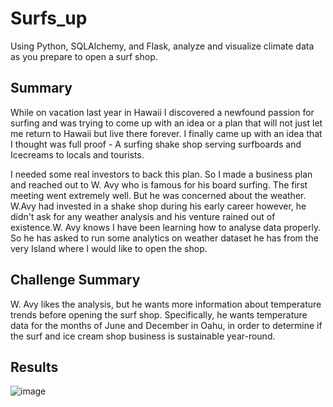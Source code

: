 # Surfs_up
Using Python, SQLAlchemy, and Flask, analyze and visualize climate data as you prepare to open a surf shop.

## Summary 
While on vacation last year in Hawaii I discovered a newfound passion for surfing and was trying to come up with an idea or a plan that will not just let me return to Hawaii but live there forever. I finally came up with an idea that I thought was full proof - A surfing shake shop serving surfboards and Icecreams to locals and tourists.

I needed some real investors to back this plan. So I made a business plan and reached out to W. Avy who is famous for his board surfing. The first meeting went extremely well. But he was concerned about the weather. W.Avy had invested in a shake shop during his early career however, he didn't ask for any weather analysis and his venture rained out of existence.W. Avy knows I have been learning how to analyse data properly. So he has asked to run some analytics on weather dataset he has from the very Island where I would like to open the shop. 

## Challenge Summary
W. Avy likes the analysis, but he wants more information about temperature trends before opening the surf shop. Specifically, he wants temperature data for the months of June and December in Oahu, in order to determine if the surf and ice cream shop business is sustainable year-round.


## Results

![image](https://user-images.githubusercontent.com/78935551/116819417-024f3700-ab3e-11eb-9603-a16cd11d3f79.png)






